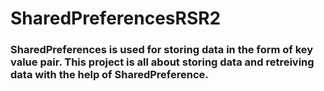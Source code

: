 # SharedPreferencesRSR2
### SharedPreferences is used for storing data in the form of key value pair. This project is all about storing data and retreiving data with the help of SharedPreference.

